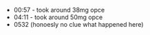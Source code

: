 * 00:57 - took around 38mg opce 
* 04:11 - took around 50mg opce
* 0532 (honoesly no clue what happened here)